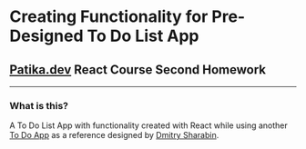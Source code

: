 # Creating Functionality for Pre-Designed To Do List App
## [Patika.dev](https://app.patika.dev) React Course Second Homework
---
### What is this?

A To Do List App with functionality created with React while using another [To Do App](https://codepen.io/dmitrysharabin/pen/MWgQNYZ) as a reference designed by [Dmitry Sharabin](https://d12n.me/).
